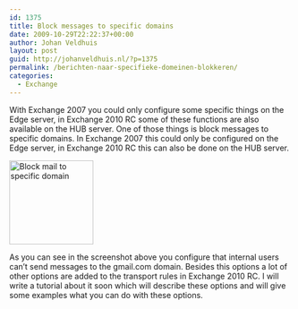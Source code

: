 ```yaml
---
id: 1375
title: Block messages to specific domains
date: 2009-10-29T22:22:37+00:00
author: Johan Veldhuis
layout: post
guid: http://johanveldhuis.nl/?p=1375
permalink: /berichten-naar-specifieke-domeinen-blokkeren/
categories:
  - Exchange
---
```

With Exchange 2007 you could only configure some specific things on the Edge server, in Exchange 2010 RC some of these functions are also available on the HUB server. One of those things is block messages to specific domains. In Exchange 2007 this could only be configured on the Edge server, in Exchange 2010 RC this can also be done on the HUB server.

[<img title="Block mail to specific domain" src="https://i0.wp.com/johanveldhuis.nl/wp-content/uploads/2009/10/Capture-150x150.jpg?resize=150%2C150" alt="Block mail to specific domain" width="150" height="150" data-recalc-dims="1" />](https://i0.wp.com/johanveldhuis.nl/wp-content/uploads/2009/10/Capture.jpg)

As you can see in the screenshot above you configure that internal users can&#8217;t send messages to the gmail.com domain. Besides this options a lot of other options are added to the transport rules in Exchange 2010 RC. I will write a tutorial about it soon which will describe these options and will give some examples what you can do with these options.